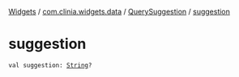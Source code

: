 [Widgets](../../index.md) / [com.clinia.widgets.data](../index.md) / [QuerySuggestion](index.md) / [suggestion](./suggestion.md)

# suggestion

`val suggestion: `[`String`](https://kotlinlang.org/api/latest/jvm/stdlib/kotlin/-string/index.html)`?`